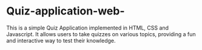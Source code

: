 # Quiz-application-web-
This is a simple Quiz Application implemented in HTML, CSS and Javascript.
It allows users to take quizzes on various topics, providing a fun and interactive way to test their knowledge.
